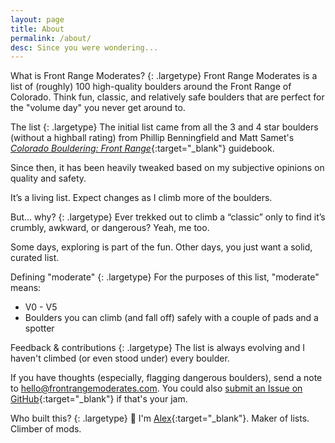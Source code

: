 ```yaml
---
layout: page
title: About
permalink: /about/
desc: Since you were wondering...
---
```


What is Front Range Moderates?
{: .largetype}
Front Range Moderates is a list of (roughly) 100 high-quality boulders around the Front Range of Colorado. Think fun, classic, and relatively safe boulders that are perfect for the "volume day" you never get around to.

The list
{: .largetype}
The initial list came from all the 3 and 4 star boulders (without a highball rating) from Phillip Benningfield and Matt Samet's [_Colorado Bouldering: Front Range_](https://stores.sharpendbooks.com/colorado-bouldering-front-range/){:target="_blank"} guidebook.

Since then, it has been heavily tweaked based on my subjective opinions on quality and safety.

It’s a living list. Expect changes as I climb more of the boulders.

But... why?
{: .largetype}
Ever trekked out to climb a “classic” only to find it’s crumbly, awkward, or dangerous? Yeah, me too.

Some days, exploring is part of the fun. Other days, you just want a solid, curated list.

Defining "moderate"
{: .largetype}
For the purposes of this list, "moderate" means:
- V0 - V5
- Boulders you can climb (and fall off) safely with a couple of pads and a spotter

Feedback & contributions
{: .largetype}
The list is always evolving and I haven't climbed (or even stood under) every boulder.

If you have thoughts (especially, flagging dangerous boulders), send a note to [hello@frontrangemoderates.com](mailto:hello@frontrangemoderates.com). You could also [submit an Issue on GitHub](https://github.com/Alex-Quinn/front-range-moderates){:target="_blank"} if that's your jam.

Who built this?
{: .largetype}
👋 I'm [Alex](https://alexjq.com){:target="_blank"}. Maker of lists. Climber of mods.
